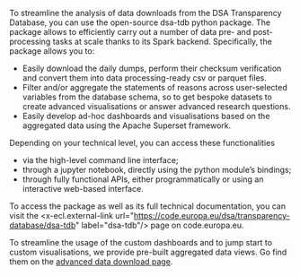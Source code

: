 To streamline the analysis of data downloads from the DSA Transparency Database, you can use the open-source dsa-tdb python package. The package allows to efficiently carry out a number of data pre- and post-processing tasks at scale thanks to its Spark backend. Specifically, the package allows you to:

-   Easily download the daily dumps, perform their checksum verification and convert them into data processing-ready csv or parquet files.
-   Filter and/or aggregate the statements of reasons across user-selected variables from the database schema, so to get bespoke datasets to create advanced visualisations or answer advanced research questions.
-   Easily develop ad-hoc dashboards and visualisations based on the aggregated data using the Apache Superset framework.

Depending on your technical level, you can access these functionalities 
-   via the high-level command line interface;
-   through a jupyter notebook, directly using the python module’s bindings;
-   through fully functional APIs, either programmatically or using an interactive web-based interface.

To access the package as well as its full technical documentation, you can visit the <x-ecl.external-link url="https://code.europa.eu/dsa/transparency-database/dsa-tdb" label="dsa-tdb"/> page on code.europa.eu.


To streamline the usage of the custom dashboards and to jump start to custom visualisations, we provide pre-built aggregated data views. Go find them on the <a class="ecl-link" href="{{ route('home') }}">advanced data download page</a>.